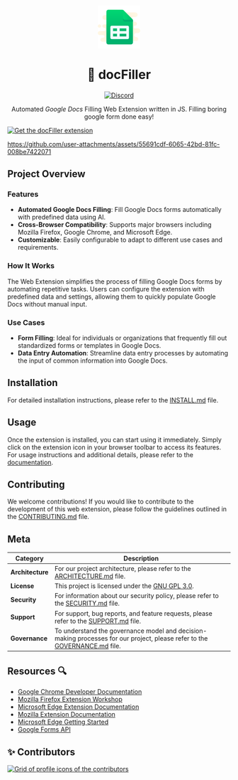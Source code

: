 <p align="center">
  <img src="./public/assets/icons/icon-form-96.png" alt="docFiller logo">
<h1 align="center">🚀 docFiller</h1>
<a align="center" href="https://discord.gg/Sa4JPe4FWT">
  <p align="center"><img align="center" src="https://img.shields.io/discord/1129752670287184022?logo=discord"
      alt="Discord"></p>
</a>
<p align="center">Automated <em>Google Docs</em> Filling Web Extension written in JS. Filling boring google form done
  easy!</p>
</p>

<a href="https://addons.mozilla.org/en-US/firefox/addon/docfiller">
  <img src="https://user-images.githubusercontent.com/585534/107280546-7b9b2a00-6a26-11eb-8f9f-f95932f4bfec.png" alt="Get the docFiller extension">
</a>

<https://github.com/user-attachments/assets/55691cdf-6065-42bd-81fc-008be7422071>

## Project Overview

### Features

- **Automated Google Docs Filling**: Fill Google Docs forms automatically with predefined data using AI.
- **Cross-Browser Compatibility**: Supports major browsers including Mozilla Firefox, Google Chrome, and Microsoft Edge.
- **Customizable**: Easily configurable to adapt to different use cases and requirements.

### How It Works

The Web Extension simplifies the process of filling Google Docs forms by automating repetitive tasks. Users can configure the extension with predefined data and settings, allowing them to quickly populate Google Docs without manual input.

### Use Cases

- **Form Filling**: Ideal for individuals or organizations that frequently fill out standardized forms or templates in Google Docs.
- **Data Entry Automation**: Streamline data entry processes by automating the input of common information into Google Docs.

## Installation

For detailed installation instructions, please refer to the [INSTALL.md](docs/INSTALL.md) file.

## Usage

Once the extension is installed, you can start using it immediately. Simply click on the extension icon in your browser toolbar to access its features. For usage instructions and additional details, please refer to the [documentation](docs).

## Contributing

We welcome contributions! If you would like to contribute to the development of this web extension, please follow the guidelines outlined in the [CONTRIBUTING.md](docs/CONTRIBUTING.md) file.

## Meta

| **Category**     | **Description**                                                                                                                                 |
| ---------------- | ----------------------------------------------------------------------------------------------------------------------------------------------- |
| **Architecture** | For our project architecture, please refer to the [ARCHITECTURE.md](docs/ARCHITECTURE.md) file.                                                 |
| **License**      | This project is licensed under the [GNU GPL 3.0](LICENSE).                                                                                      |
| **Security**     | For information about our security policy, please refer to the [SECURITY.md](docs/SECURITY.md) file.                                            |
| **Support**      | For support, bug reports, and feature requests, please refer to the [SUPPORT.md](docs/SUPPORT.md) file.                                         |
| **Governance**   | To understand the governance model and decision-making processes for our project, please refer to the [GOVERNANCE.md](docs/GOVERNANCE.md) file. |

## Resources 🔍

- [Google Chrome Developer Documentation](https://developer.chrome.com/docs/extensions/)
- [Mozilla Firefox Extension Workshop](https://extensionworkshop.com/)
- [Microsoft Edge Extension Documentation](https://docs.microsoft.com/en-us/microsoft-edge/extensions-chromium/)
- [Mozilla Extension Documentation](https://developer.mozilla.org/en-US/docs/Mozilla/Add-ons/WebExtensions)
- [Microsoft Edge Getting Started](https://learn.microsoft.com/en-us/microsoft-edge/extensions-chromium/)
- [Google Forms API](https://developers.google.com/forms/api/guides)

## ✨ Contributors

<a href="https://github.com/rootCircle/docFiller/graphs/contributors">
  <img alt="Grid of profile icons of the contributors" src="https://contrib.rocks/image?repo=rootCircle/docFiller" />
</a>
<!--  https://contrib.rocks -->

